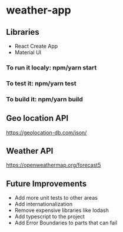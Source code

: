 # weather-app
## Libraries
 * React Create App
 * Material UI

### To run it localy: npm/yarn start
### To test it: npm/yarn test
### To build it: npm/yarn build
## Geo location API 
https://geolocation-db.com/json/

## Weather API
https://openweathermap.org/forecast5

## Future Improvements
 * Add more unit tests to other areas
 * Add internationalization
 * Remove expensive libraries like lodash
 * Add typescript to the project
 * Add Error Boundaries to parts that can fail
